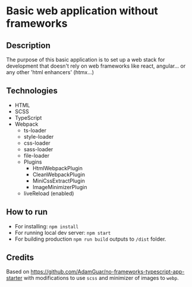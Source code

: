 # Basic web application without frameworks
## Description
The purpose of this basic application is to set up a web stack for development that doesn't rely on web frameworks like react, angular... or any other 'html enhancers' (htmx...)

## Technologies
- HTML
- SCSS
- TypeScript
- Webpack
  - ts-loader
  - style-loader
  - css-loader
  - sass-loader
  - file-loader
  - Plugins
    - HtmlWebpackPlugin
    - CleanWebpackPlugin
    - MiniCssExtractPlugin
    - ImageMinimizerPlugin
  - liveReload (enabled)

## How to run
- For installing: `npm install`
- For running local dev server: `npm start`
- For building production `npm run build` outputs to `/dist` folder.

## Credits
Based on https://github.com/AdamGuar/no-frameworks-typescript-app-starter with modifications to use `scss` and minimizer of images to `webp`.